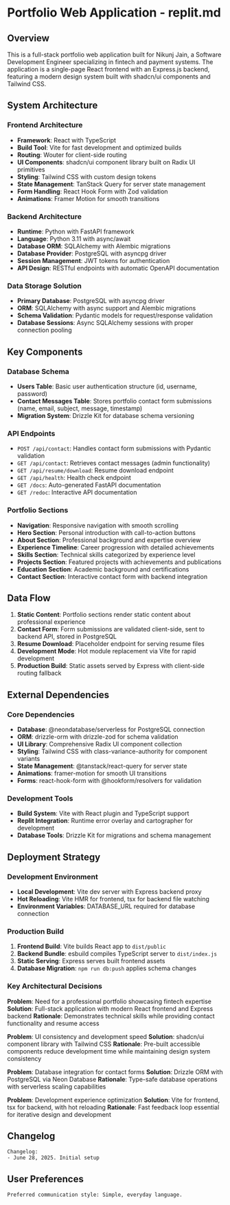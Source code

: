 # Portfolio Web Application - replit.md

## Overview

This is a full-stack portfolio web application built for Nikunj Jain, a Software Development Engineer specializing in fintech and payment systems. The application is a single-page React frontend with an Express.js backend, featuring a modern design system built with shadcn/ui components and Tailwind CSS.

## System Architecture

### Frontend Architecture
- **Framework**: React with TypeScript
- **Build Tool**: Vite for fast development and optimized builds
- **Routing**: Wouter for client-side routing
- **UI Components**: shadcn/ui component library built on Radix UI primitives
- **Styling**: Tailwind CSS with custom design tokens
- **State Management**: TanStack Query for server state management
- **Form Handling**: React Hook Form with Zod validation
- **Animations**: Framer Motion for smooth transitions

### Backend Architecture
- **Runtime**: Python with FastAPI framework
- **Language**: Python 3.11 with async/await
- **Database ORM**: SQLAlchemy with Alembic migrations
- **Database Provider**: PostgreSQL with asyncpg driver
- **Session Management**: JWT tokens for authentication
- **API Design**: RESTful endpoints with automatic OpenAPI documentation

### Data Storage Solution
- **Primary Database**: PostgreSQL with asyncpg driver
- **ORM**: SQLAlchemy with async support and Alembic migrations
- **Schema Validation**: Pydantic models for request/response validation
- **Database Sessions**: Async SQLAlchemy sessions with proper connection pooling

## Key Components

### Database Schema
- **Users Table**: Basic user authentication structure (id, username, password)
- **Contact Messages Table**: Stores portfolio contact form submissions (name, email, subject, message, timestamp)
- **Migration System**: Drizzle Kit for database schema versioning

### API Endpoints
- `POST /api/contact`: Handles contact form submissions with Pydantic validation
- `GET /api/contact`: Retrieves contact messages (admin functionality)
- `GET /api/resume/download`: Resume download endpoint
- `GET /api/health`: Health check endpoint
- `GET /docs`: Auto-generated FastAPI documentation
- `GET /redoc`: Interactive API documentation

### Portfolio Sections
- **Navigation**: Responsive navigation with smooth scrolling
- **Hero Section**: Personal introduction with call-to-action buttons
- **About Section**: Professional background and expertise overview
- **Experience Timeline**: Career progression with detailed achievements
- **Skills Section**: Technical skills categorized by experience level
- **Projects Section**: Featured projects with achievements and publications
- **Education Section**: Academic background and certifications
- **Contact Section**: Interactive contact form with backend integration

## Data Flow

1. **Static Content**: Portfolio sections render static content about professional experience
2. **Contact Form**: Form submissions are validated client-side, sent to backend API, stored in PostgreSQL
3. **Resume Download**: Placeholder endpoint for serving resume files
4. **Development Mode**: Hot module replacement via Vite for rapid development
5. **Production Build**: Static assets served by Express with client-side routing fallback

## External Dependencies

### Core Dependencies
- **Database**: @neondatabase/serverless for PostgreSQL connection
- **ORM**: drizzle-orm with drizzle-zod for schema validation
- **UI Library**: Comprehensive Radix UI component collection
- **Styling**: Tailwind CSS with class-variance-authority for component variants
- **State Management**: @tanstack/react-query for server state
- **Animations**: framer-motion for smooth UI transitions
- **Forms**: react-hook-form with @hookform/resolvers for validation

### Development Tools
- **Build System**: Vite with React plugin and TypeScript support
- **Replit Integration**: Runtime error overlay and cartographer for development
- **Database Tools**: Drizzle Kit for migrations and schema management

## Deployment Strategy

### Development Environment
- **Local Development**: Vite dev server with Express backend proxy
- **Hot Reloading**: Vite HMR for frontend, tsx for backend file watching
- **Environment Variables**: DATABASE_URL required for database connection

### Production Build
1. **Frontend Build**: Vite builds React app to `dist/public`
2. **Backend Bundle**: esbuild compiles TypeScript server to `dist/index.js`
3. **Static Serving**: Express serves built frontend assets
4. **Database Migration**: `npm run db:push` applies schema changes

### Key Architectural Decisions

**Problem**: Need for a professional portfolio showcasing fintech expertise
**Solution**: Full-stack application with modern React frontend and Express backend
**Rationale**: Demonstrates technical skills while providing contact functionality and resume access

**Problem**: UI consistency and development speed
**Solution**: shadcn/ui component library with Tailwind CSS
**Rationale**: Pre-built accessible components reduce development time while maintaining design system consistency

**Problem**: Database integration for contact forms
**Solution**: Drizzle ORM with PostgreSQL via Neon Database
**Rationale**: Type-safe database operations with serverless scaling capabilities

**Problem**: Development experience optimization
**Solution**: Vite for frontend, tsx for backend, with hot reloading
**Rationale**: Fast feedback loop essential for iterative design and development

## Changelog
```
Changelog:
- June 28, 2025. Initial setup
```

## User Preferences
```
Preferred communication style: Simple, everyday language.
```